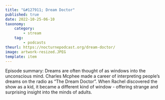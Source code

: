 ```yaml
---
title: "&#127911; Dream Doctor"
published: true
date: 2022-10-25-06-10
taxonomy:
    category:
        - stream
    tag:
        - podcasts
theurl: https://nocturnepodcast.org/dream-doctor/
image: artwork-resized.JPEG
template: item
---
```


Episode summary: Dreams are often thought of as windows into the unconscious mind. Charles Mcphee made a career of interpreting people&rsquo;s dreams on the radio as &ldquo;The Dream Doctor&rdquo;. When Rachel discovered the show as a kid, it became a different kind of window - offering strange and surprising insight into the minds of adults.
